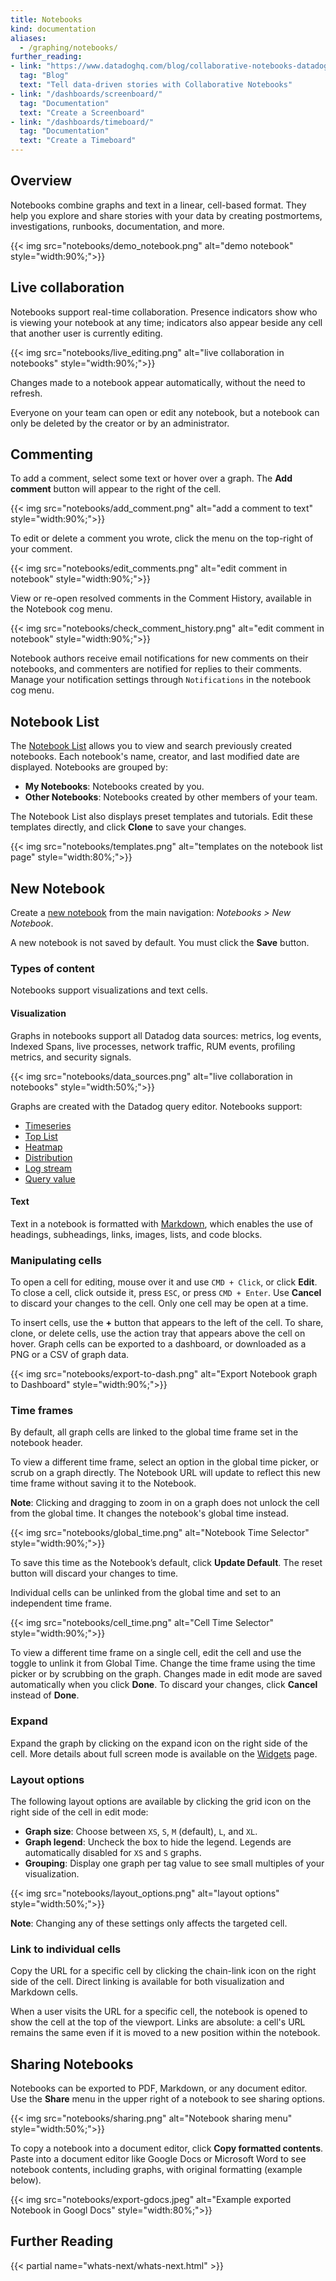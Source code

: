 ```yaml
---
title: Notebooks
kind: documentation
aliases:
  - /graphing/notebooks/
further_reading:
- link: "https://www.datadoghq.com/blog/collaborative-notebooks-datadog/"
  tag: "Blog"
  text: "Tell data-driven stories with Collaborative Notebooks"
- link: "/dashboards/screenboard/"
  tag: "Documentation"
  text: "Create a Screenboard"
- link: "/dashboards/timeboard/"
  tag: "Documentation"
  text: "Create a Timeboard"
---
```


## Overview

Notebooks combine graphs and text in a linear, cell-based format. They help you explore and share stories with your data by creating postmortems, investigations, runbooks, documentation, and more.

{{< img src="notebooks/demo_notebook.png" alt="demo notebook"  style="width:90%;">}}

## Live collaboration

Notebooks support real-time collaboration. Presence indicators show who is viewing your notebook at any time; indicators also appear beside any cell that another user is currently editing.

{{< img src="notebooks/live_editing.png" alt="live collaboration in notebooks"  style="width:90%;">}}

Changes made to a notebook appear automatically, without the need to refresh.

Everyone on your team can open or edit any notebook, but a notebook can only be deleted by the creator or by an administrator.

## Commenting

To add a comment, select some text or hover over a graph. The **Add comment** button will appear to the right of the cell.

{{< img src="notebooks/add_comment.png" alt="add a comment to text"  style="width:90%;">}}

To edit or delete a comment you wrote, click the menu on the top-right of your comment.

{{< img src="notebooks/edit_comments.png" alt="edit comment in notebook"  style="width:90%;">}}

View or re-open resolved comments in the Comment History, available in the Notebook cog menu.

{{< img src="notebooks/check_comment_history.png" alt="edit comment in notebook"  style="width:90%;">}}

Notebook authors receive email notifications for new comments on their notebooks, and commenters are notified for replies to their comments. Manage your notification settings through `Notifications` in the notebook cog menu.


## Notebook List

The [Notebook List][1] allows you to view and search previously created notebooks. Each notebook's name, creator, and last modified date are displayed. Notebooks are grouped by:

* **My Notebooks**: Notebooks created by you.
* **Other Notebooks**: Notebooks created by other members of your team.

The Notebook List also displays preset templates and tutorials. Edit these templates directly, and click **Clone** to save your changes.

{{< img src="notebooks/templates.png" alt="templates on the notebook list page"  style="width:80%;">}}

## New Notebook

Create a [new notebook][2] from the main navigation: *Notebooks > New Notebook*.

A new notebook is not saved by default. You must click the **Save** button.

### Types of content

Notebooks support visualizations and text cells.

#### Visualization

Graphs in notebooks support all Datadog data sources: metrics, log events, Indexed Spans, live processes, network traffic, RUM events, profiling metrics, and security signals.

{{< img src="notebooks/data_sources.png" alt="live collaboration in notebooks"  style="width:50%;">}}

Graphs are created with the Datadog query editor. Notebooks support:

* [Timeseries][3]
* [Top List][4]
* [Heatmap][5]
* [Distribution][6]
* [Log stream][7]
* [Query value][8]

#### Text

Text in a notebook is formatted with [Markdown][9], which enables the use of headings, subheadings, links, images, lists, and code blocks.

### Manipulating cells

To open a cell for editing, mouse over it and use `CMD + Click`, or click **Edit**. To close a cell, click outside it, press `ESC`, or press `CMD + Enter`. Use **Cancel** to discard your changes to the cell. Only one cell may be open at a time.

To insert cells, use the **+** button that appears to the left of the cell. To share, clone, or delete cells, use the action tray that appears above the cell on hover. Graph cells can be exported to a dashboard, or downloaded as a PNG or a CSV of graph data.

{{< img src="notebooks/export-to-dash.png" alt="Export Notebook graph to Dashboard"  style="width:90%;">}}

### Time frames

By default, all graph cells are linked to the global time frame set in the notebook header.

To view a different time frame, select an option in the global time picker, or scrub on a graph directly. The Notebook URL will update to reflect this new time frame without saving it to the Notebook.

**Note**: Clicking and dragging to zoom in on a graph does not unlock the cell from the global time. It changes the notebook's global time instead.

{{< img src="notebooks/global_time.png" alt="Notebook Time Selector"  style="width:90%;">}}


To save this time as the Notebook’s default, click **Update Default**. The reset button will discard your changes to time.

Individual cells can be unlinked from the global time and set to an independent time frame.

{{< img src="notebooks/cell_time.png" alt="Cell Time Selector"  style="width:90%;">}}

To view a different time frame on a single cell, edit the cell and use the toggle to unlink it from Global Time. Change the time frame using the time picker or by scrubbing on the graph. Changes made in edit mode are saved automatically when you click **Done**. To discard your changes, click **Cancel** instead of **Done**.

### Expand

Expand the graph by clicking on the expand icon on the right side of the cell. More details about full screen mode is available on the [Widgets][10] page.

### Layout options

The following layout options are available by clicking the grid icon on the right side of the cell in edit mode:

* **Graph size**: Choose between `XS`, `S`, `M` (default), `L`, and `XL`.
* **Graph legend**: Uncheck the box to hide the legend. Legends are automatically disabled for `XS` and `S` graphs.
* **Grouping**: Display one graph per tag value to see small multiples of your visualization.

{{< img src="notebooks/layout_options.png" alt="layout options"  style="width:50%;">}}

**Note**: Changing any of these settings only affects the targeted cell.

### Link to individual cells

Copy the URL for a specific cell by clicking the chain-link icon on the right side of the cell. Direct linking is available for both visualization and Markdown cells.

When a user visits the URL for a specific cell, the notebook is opened to show the cell at the top of the viewport. Links are absolute: a cell's URL remains the same even if it is moved to a new position within the notebook.

## Sharing Notebooks

Notebooks can be exported to PDF, Markdown, or any document editor. Use the **Share** menu in the upper right of a notebook to see sharing options.

{{< img src="notebooks/sharing.png" alt="Notebook sharing menu"  style="width:50%;">}}

To copy a notebook into a document editor, click **Copy formatted contents**. Paste into a document editor like Google Docs or Microsoft Word to see notebook contents, including graphs, with original formatting (example below).

{{< img src="notebooks/export-gdocs.jpeg" alt="Example exported Notebook in Googl Docs"  style="width:80%;">}}

## Further Reading

{{< partial name="whats-next/whats-next.html" >}}

[1]: https://app.datadoghq.com/notebook/list
[2]: https://app.datadoghq.com/notebook
[3]: /dashboards/widgets/timeseries/
[4]: /dashboards/widgets/top_list/
[5]: /dashboards/widgets/heat_map/
[6]: /dashboards/widgets/distribution/
[7]: /dashboards/widgets/log_stream/
[8]: /dashboards/widgets/query_value/
[9]: https://daringfireball.net/projects/markdown/
[10]: /dashboards/widgets/#full-screen
